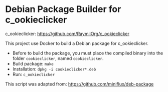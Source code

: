 Debian Package Builder for c_ookieclicker
===================================


c_ookieclicker: https://github.com/RaymiiOrg/c_ookieclicker


This project use Docker to build a Debian package for c_ookieclicker.

- Before to build the package, you must place the compiled binary into the folder `cookieclicker`, named `cookieclicker`.
- Build package: `make`
- Installation: `dpkg -i cookieclicker*.deb`
- Run: `c_ookieclicker`

This script was adapted from: https://github.com/miniflux/deb-package
